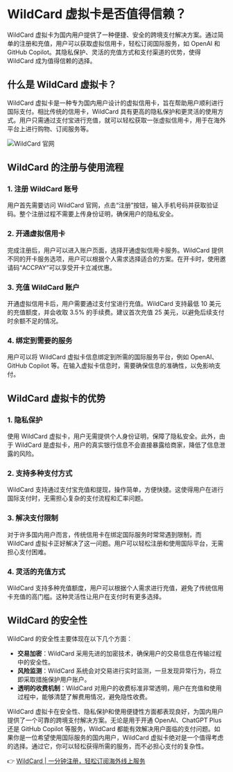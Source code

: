 # WildCard 虚拟卡是否值得信赖？

WildCard 虚拟卡为国内用户提供了一种便捷、安全的跨境支付解决方案。通过简单的注册和充值，用户可以获取虚拟信用卡，轻松订阅国际服务，如 OpenAI 和 GitHub Copilot。其隐私保护、灵活的充值方式和支付渠道的优势，使得 WildCard 成为值得信赖的选择。

## 什么是 WildCard 虚拟卡？

WildCard 虚拟卡是一种专为国内用户设计的虚拟信用卡，旨在帮助用户顺利进行国际支付。相比传统的信用卡，WildCard 具有更高的隐私保护和更灵活的使用方式。用户只需通过支付宝进行充值，就可以轻松获取一张虚拟信用卡，用于在海外平台上进行购物、订阅服务等。

![WildCard 官网](https://bbtdd.com/img/49213511414937.webp)

## WildCard 的注册与使用流程

### 1. 注册 WildCard 账号

用户首先需要访问 WildCard 官网，点击“注册”按钮，输入手机号码并获取验证码。整个注册过程不需要上传身份证明，确保用户的隐私安全。

### 2. 开通虚拟信用卡

完成注册后，用户可以进入账户页面，选择开通虚拟信用卡服务。WildCard 提供不同的开卡服务选项，用户可以根据个人需求选择适合的方案。在开卡时，使用邀请码“ACCPAY”可以享受开卡立减优惠。

### 3. 充值 WildCard 账户

开通虚拟信用卡后，用户需要通过支付宝进行充值。WildCard 支持最低 10 美元的充值额度，并会收取 3.5% 的手续费。建议首次充值 25 美元，以避免后续支付时余额不足的情况。

### 4. 绑定到需要的服务

用户可以将 WildCard 虚拟卡信息绑定到所需的国际服务平台，例如 OpenAI、GitHub Copilot 等。在输入虚拟卡信息时，需要确保信息的准确性，以免影响支付。

## WildCard 虚拟卡的优势

### 1. 隐私保护

使用 WildCard 虚拟卡，用户无需提供个人身份证明，保障了隐私安全。此外，由于 WildCard 是虚拟卡，用户的真实银行信息不会直接暴露给商家，降低了信息泄露的风险。

### 2. 支持多种支付方式

WildCard 支持通过支付宝充值和提现，操作简单，方便快捷。这使得用户在进行国际支付时，无需担心复杂的支付流程和汇率问题。

### 3. 解决支付限制

对于许多国内用户而言，传统信用卡在绑定国际服务时常常遇到限制，而 WildCard 虚拟卡正好解决了这一问题。用户可以轻松注册和使用国际平台，无需担心支付困难。

### 4. 灵活的充值方式

WildCard 支持多种充值额度，用户可以根据个人需求进行充值，避免了传统信用卡充值的高门槛。这种灵活性让用户在支付时有更多选择。

## WildCard 的安全性

WildCard 的安全性主要体现在以下几个方面：

- **交易加密**：WildCard 采用先进的加密技术，确保用户的交易信息在传输过程中的安全性。
- **风险监测**：WildCard 系统会对交易进行实时监测，一旦发现异常行为，将立即采取措施保护用户账户。
- **透明的收费机制**：WildCard 对用户的收费标准非常透明，用户在充值和使用过程中，能够清楚了解费用情况，避免隐性收费。

WildCard 虚拟卡在安全性、隐私保护和使用便捷性方面都表现良好，为国内用户提供了一个可靠的跨境支付解决方案。无论是用于开通 OpenAI、ChatGPT Plus 还是 GitHub Copilot 等服务，WildCard 都能有效解决用户面临的支付问题。如果你是一位希望使用国际服务的国内用户，WildCard 虚拟卡绝对是一个值得考虑的选择。通过它，你可以轻松获得所需的服务，而不必担心支付的复杂性。

👉 [WildCard | 一分钟注册，轻松订阅海外线上服务](https://bbtdd.com/WildCard)